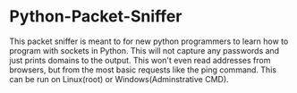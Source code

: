 # Python-Packet-Sniffer
This packet sniffer is meant to for new python programmers to learn how to program with sockets in Python. This will not capture any passwords and just prints domains to the output. This won't even read addresses from browsers, but from the most basic requests like the ping command. This can be run on Linux(root) or Windows(Adminstrative CMD).
